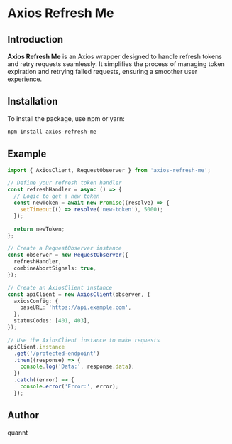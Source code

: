 # Axios Refresh Me

## Introduction

**Axios Refresh Me** is an Axios wrapper designed to handle refresh tokens and retry requests seamlessly. It simplifies the process of managing token expiration and retrying failed requests, ensuring a smoother user experience.

## Installation

To install the package, use npm or yarn:

```sh
npm install axios-refresh-me
```

## Example

```ts
import { AxiosClient, RequestObserver } from 'axios-refresh-me';

// Define your refresh token handler
const refreshHandler = async () => {
  // Logic to get a new token
  const newToken = await new Promise((resolve) => {
    setTimeout(() => resolve('new-token'), 5000);
  });

  return newToken;
};

// Create a RequestObserver instance
const observer = new RequestObserver({
  refreshHandler,
  combineAbortSignals: true,
});

// Create an AxiosClient instance
const apiClient = new AxiosClient(observer, {
  axiosConfig: {
    baseURL: 'https://api.example.com',
  },
  statusCodes: [401, 403],
});

// Use the AxiosClient instance to make requests
apiClient.instance
  .get('/protected-endpoint')
  .then((response) => {
    console.log('Data:', response.data);
  })
  .catch((error) => {
    console.error('Error:', error);
  });
```

## Author

quannt
